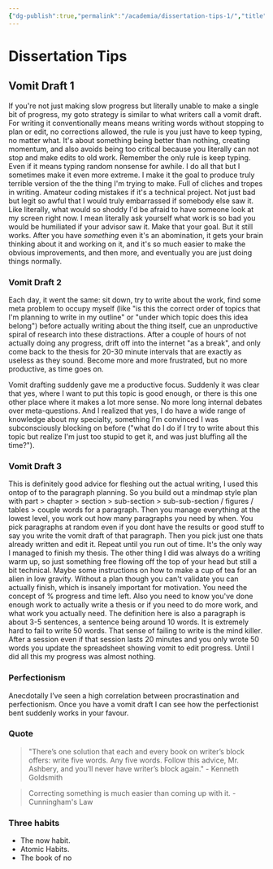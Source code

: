 ```yaml
---
{"dg-publish":true,"permalink":"/academia/dissertation-tips-1/","title":"Dissertation Tips"}
---
```



# Dissertation Tips

## Vomit Draft 1

If you're not just making slow progress but literally unable to make a single bit of progress, my goto strategy is similar to what writers call a vomit draft.
For writing it conventionally means means writing words without stopping to plan or edit, no corrections allowed, the rule is you just have to keep typing, no matter what. It's about something being better than nothing, creating momentum, and also avoids being too critical because you literally can not stop and make edits to old work.
Remember the only rule is keep typing. Even if it means typing random nonsense for awhile.
I do all that but I sometimes make it even more extreme. I make it the goal to produce truly terrible version of the the thing I'm trying to make. Full of cliches and tropes in writing. Amateur coding mistakes if it's a technical project. Not just bad but legit so awful that I would truly embarrassed if somebody else saw it. Like literally, what would so shoddy I'd be afraid to have someone look at my screen right now. I mean literally ask yourself what work is so bad you would be humiliated if your advisor saw it. Make that your goal.
But it still works. After you have _something_ even it's an abomination, it gets your brain thinking about it and working on it, and it's so much easier to make the obvious improvements, and then more, and eventually you are just doing things normally.

### Vomit Draft 2

Each day, it went the same: sit down, try to write about the work, find some meta problem to occupy myself (like "is this the correct order of topics that I'm planning to write in my outline" or "under which topic does this idea belong") before actually writing about the thing itself, cue an unproductive spiral of research into these distractions. After a couple of hours of not actually doing any progress, drift off into the internet "as a break", and only come back to the thesis for 20-30 minute intervals that are exactly as useless as they sound. Become more and more frustrated, but no more productive, as time goes on.

Vomit drafting suddenly gave me a productive focus. Suddenly it was clear that yes, where I want to put this topic is good enough, or there is this one other place where it makes a lot more sense. No more long internal debates over meta-questions. And I realized that yes, I do have a wide range of knowledge about my specialty, something I'm convinced I was subconsciously blocking on before ("what do I do if I try to write about this topic but realize I'm just too stupid to get it, and was just bluffing all the time?").

### Vomit Draft 3

This is definitely good advice for fleshing out the actual writing, I used this ontop of to the paragraph planning. So you build out a mindmap style plan with part > chapter > section > sub-section > sub-sub-section / figures / tables > couple words for a paragraph. Then you manage everything at the lowest level, you work out how many paragraphs you need by when. You pick paragraphs at random even if you dont have the results or good stuff to say you write the vomit draft of that paragraph. Then you pick just one thats already written and edit it. Repeat until you run out of time. It's the only way I managed to finish my thesis. The other thing I did was always do a writing warm up, so just something free flowing off the top of your head but still a bit technical. Maybe some instructions on how to make a cup of tea for an alien in low gravity. Without a plan though you can't validate you can actually finish, which is insanely important for motivation. You need the concept of % progress and time left. Also you need to know you've done enough work to actually write a thesis or if you need to do more work, and what work you actually need. The definition here is also a paragraph is about 3-5 sentences, a sentence being around 10 words. It is extremely hard to fail to write 50 words. That sense of failing to write is the mind killer. After a session even if that session lasts 20 minutes and you only wrote 50 words you update the spreadsheet showing vomit to edit progress. Until I did all this my progress was almost nothing.

### Perfectionism

Anecdotally I’ve seen a high correlation between procrastination and perfectionism. Once you have a vomit draft I can see how the perfectionist bent suddenly works in your favour.

### Quote

> "There’s one solution that each and every book on writer’s block offers: write five words. Any five words. Follow this advice, Mr. Ashbery, and you’ll never have writer’s block again." - Kenneth Goldsmith

> Correcting something is much easier than coming up with it. - Cunningham's Law

### Three habits

- The now habit.
- Atomic Habits.
- The book of no
